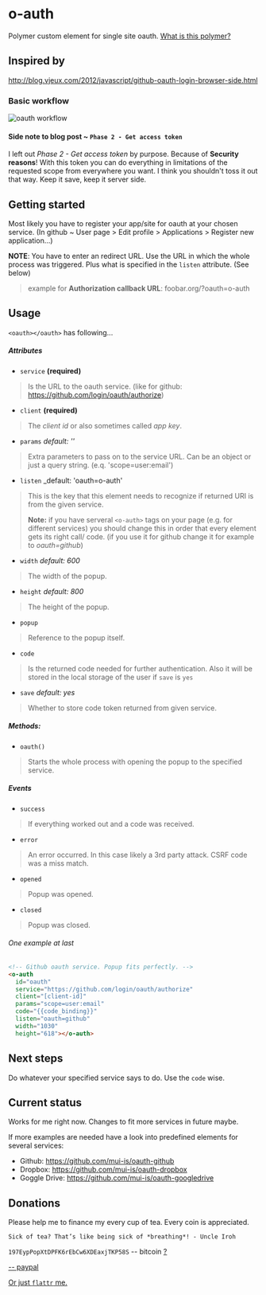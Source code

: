 
# o-auth
Polymer custom element for single site oauth. [What is this polymer?](http://www.polymer-project.org/)

## Inspired by
http://blog.vjeux.com/2012/javascript/github-oauth-login-browser-side.html

### Basic workflow

![oauth workflow](http://blog.vjeux.com/wp-content/uploads/2012/03/githublogin1.png)

#### Side note to blog post ~ `Phase 2 - Get access token`
I left out _Phase 2 - Get access token_ by purpose. Because of **Security reasons**!
With this token you can do everything in limitations of the requested scope from
everywhere you want. I think you shouldn't toss it out that way. Keep it save,
keep it server side.

## Getting started
Most likely you have to register your app/site for oauth at your chosen service.
(In github ~ User page > Edit profile > Applications > Register new application...)

**NOTE**: You have to enter an redirect URL. Use the URL in which the whole
process was triggered. Plus what is specified in the `listen` attribute.
(See below)

> example for **Authorization callback URL**: foobar.org/?oauth=o-auth


## Usage

`<oauth></oauth>` has following...

##### Attributes

- `service` __(required)__

> Is the URL to the oauth service. (like for github: https://github.com/login/oauth/authorize)

- `client` __(required)__

> The _client id_ or also sometimes called _app key_.

- `params` _default: ''_

> Extra parameters to pass on to the service URL.
> Can be an object or just a query string. (e.q. 'scope=user:email')

- `listen` _default: 'oauth=o-auth'

> This is the key that this element needs to recognize if returned URI is from
> the given service.
>
> __Note:__ if you have serveral `<o-auth>` tags on your page (e.g. for different
> services) you should change this in order that every element gets its right call/
> code. (if you use it for github change it for example to _oauth=github_)

- `width` _default: 600_

> The width of the popup.

- `height` _default: 800_

> The height of the popup.

- `popup`

> Reference to the popup itself.

- `code`

> Is the returned code needed for further authentication. Also it will be stored
> in the local storage of the user if `save` is `yes`

- `save` _default: yes_

> Whether to store code token returned from given service.

##### Methods:

- `oauth()`

> Starts the whole process with opening the popup to the specified service.

##### Events

- `success`

> If everything worked out and a code was received.

- `error`

> An error occurred. In this case likely a 3rd party attack. CSRF code was a miss match.

- `opened`

> Popup was opened.

- `closed`

> Popup was closed.


###### One example at last

```html
<!-- Github oauth service. Popup fits perfectly. -->
<o-auth
  id="oauth"
  service="https://github.com/login/oauth/authorize"
  client="[client-id]"
  params="scope=user:email"
  code="{{code_binding}}"
  listen="oauth=github"
  width="1030"
  height="618"></o-auth>
```


## Next steps
Do whatever your specified service says to do. Use the `code` wise.

## Current status
Works for me right now. Changes to fit more services in future maybe.

If more examples are needed have a look into predefined elements for several services:

- Github: https://github.com/mui-is/oauth-github
- Dropbox: https://github.com/mui-is/oauth-dropbox
- Goggle Drive: https://github.com/mui-is/oauth-googledrive

## Donations
Please help me to finance my every cup of tea. Every coin is appreciated.

```
Sick of tea? That’s like being sick of *breathing*! - Uncle Iroh
```

`197EypPopXtDPFK6rEbCw6XDEaxjTKP58S` -- bitcoin [?](http://en.wikipedia.org/wiki/Bitcoin)

[ -- paypal](https://www.paypal.com/cgi-bin/webscr?cmd=_s-xclick&hosted_button_id=G8AHNH2A2BN4Y)

[Or just `flattr`  me.](https://flattr.com/submit/auto?user_id=jguth&url=https://github.com/fentas)
